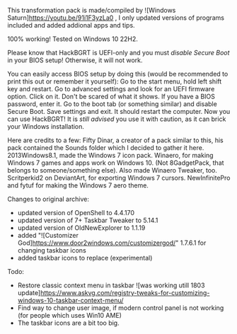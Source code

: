 This transformation pack is made/compiled by ![Windows Saturn]https://youtu.be/91i1F3yzLa0 , I only updated versions of programs included and added addional apps and tips.

100% working! Tested on Windows 10 22H2.

Please know that HackBGRT is UEFI-only and you must *disable Secure Boot* in your BIOS setup! Otherwise, it will not work.

You can easily access BIOS setup by doing this (would be recommended to print this out or remember it yourself):
Go to the start menu, hold left shift key and restart. Go to advanced settings and look for an UEFI firmware option. Click on it.
Don't be scared of what it shows. If you have a BIOS password, enter it. Go to the boot tab (or something similar) and disable Secure Boot. Save settings and exit.
It should restart the computer. Now you can use HackBGRT! It is *still advised* you use it with caution, as it can brick your Windows installation.

Here are credits to a few:
Fifty Dinar, a creator of a pack similar to this, his pack contained the Sounds folder which I decided to gather it here.
2013Windows8.1, made the Windows 7 icon pack.
Winaero, for making Windows 7 games and apps work on Windows 10. (Not 8GadgetPack, that belongs to someone/something else). Also made Winaero Tweaker, too.
Scritperkid2 on DeviantArt, for exporting Windows 7 cursors.
NewInfinitePro and fytuf for making the Windows 7 aero theme.

Changes to original archive:
- updated version of OpenShell to 4.4.170
- updated version of 7+ Taskbar Tweaker to 5.14.1
- updated version of OldNewExplorer to 1.1.19
- added "![Customizer God]https://www.door2windows.com/customizergod/" 1.7.6.1 for changing taskbar icons
- added taskbar icons to replace (experimental)

Todo:
- Restore classic context menu in taskbar ![was working utill 1803 update]https://www.askvg.com/registry-tweaks-for-customizing-windows-10-taskbar-context-menu/
- Find way to change user image, if modern control panel is not working (for people which uses Win10 AME)
- The taskbar icons are a bit too big.